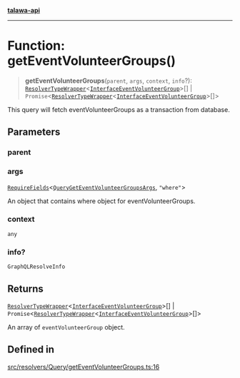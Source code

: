 [**talawa-api**](../../../../README.md)

***

# Function: getEventVolunteerGroups()

> **getEventVolunteerGroups**(`parent`, `args`, `context`, `info`?): [`ResolverTypeWrapper`](../../../../types/generatedGraphQLTypes/type-aliases/ResolverTypeWrapper.md)\<[`InterfaceEventVolunteerGroup`](../../../../models/EventVolunteerGroup/interfaces/InterfaceEventVolunteerGroup.md)\>[] \| `Promise`\<[`ResolverTypeWrapper`](../../../../types/generatedGraphQLTypes/type-aliases/ResolverTypeWrapper.md)\<[`InterfaceEventVolunteerGroup`](../../../../models/EventVolunteerGroup/interfaces/InterfaceEventVolunteerGroup.md)\>[]\>

This query will fetch eventVolunteerGroups as a transaction from database.

## Parameters

### parent

### args

[`RequireFields`](../../../../types/generatedGraphQLTypes/type-aliases/RequireFields.md)\<[`QueryGetEventVolunteerGroupsArgs`](../../../../types/generatedGraphQLTypes/type-aliases/QueryGetEventVolunteerGroupsArgs.md), `"where"`\>

An object that contains where object for eventVolunteerGroups.

### context

`any`

### info?

`GraphQLResolveInfo`

## Returns

[`ResolverTypeWrapper`](../../../../types/generatedGraphQLTypes/type-aliases/ResolverTypeWrapper.md)\<[`InterfaceEventVolunteerGroup`](../../../../models/EventVolunteerGroup/interfaces/InterfaceEventVolunteerGroup.md)\>[] \| `Promise`\<[`ResolverTypeWrapper`](../../../../types/generatedGraphQLTypes/type-aliases/ResolverTypeWrapper.md)\<[`InterfaceEventVolunteerGroup`](../../../../models/EventVolunteerGroup/interfaces/InterfaceEventVolunteerGroup.md)\>[]\>

An array of `eventVolunteerGroup` object.

## Defined in

[src/resolvers/Query/getEventVolunteerGroups.ts:16](https://github.com/Suyash878/talawa-api/blob/095e6964ce2a06c1c30d1acf81b6162203f1db91/src/resolvers/Query/getEventVolunteerGroups.ts#L16)
